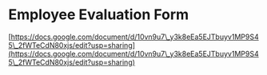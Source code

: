 # Employee Evaluation Form

[https://docs.google.com/document/d/10vn9u7\_y3k8eEa5EJTbuyv1MP9S45\_2fWTeCdN80xjs/edit?usp=sharing](https://docs.google.com/document/d/10vn9u7\_y3k8eEa5EJTbuyv1MP9S45\_2fWTeCdN80xjs/edit?usp=sharing)
